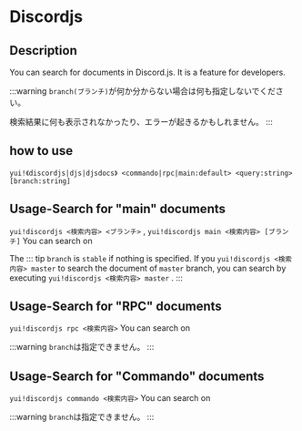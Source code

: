 # Discordjs

## Description

You can search for documents in Discord.js. It is a feature for developers.

:::warning
`branch(ブランチ)`が何か分からない場合は何も指定しないでください。

検索結果に何も表示されなかったり、エラーが起きるかもしれません。
:::

## how to use

`yui!《discordjs|djs|djsdocs》 <commando|rpc|main:default> <query:string> [branch:string]`

## Usage-Search for "main" documents

`yui!discordjs <検索内容> <ブランチ>` , `yui!discordjs main <検索内容> [ブランチ]` 
 You can search on

The ::: tip `branch` is `stable` if nothing is specified. 
 If you `yui!discordjs <検索内容> master` to search the document of `master` branch, you can search by executing `yui!discordjs <検索内容> master` . :::

## Usage-Search for "RPC" documents

`yui!discordjs rpc <検索内容>` 
 You can search on

:::warning
`branch`は指定できません。
:::

## Usage-Search for "Commando" documents

`yui!discordjs commando <検索内容>` 
 You can search on

:::warning
`branch`は指定できません。
:::

